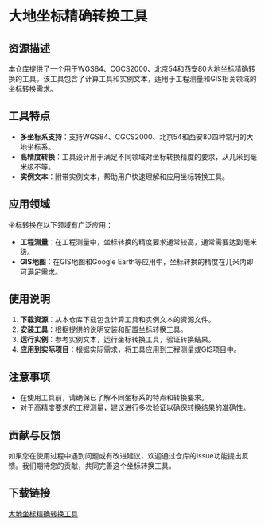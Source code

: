 # 大地坐标精确转换工具

## 资源描述

本仓库提供了一个用于WGS84、CGCS2000、北京54和西安80大地坐标精确转换的工具。该工具包含了计算工具和实例文本，适用于工程测量和GIS相关领域的坐标转换需求。

## 工具特点

- **多坐标系支持**：支持WGS84、CGCS2000、北京54和西安80四种常用的大地坐标系。
- **高精度转换**：工具设计用于满足不同领域对坐标转换精度的要求，从几米到毫米级不等。
- **实例文本**：附带实例文本，帮助用户快速理解和应用坐标转换工具。

## 应用领域

坐标转换在以下领域有广泛应用：

- **工程测量**：在工程测量中，坐标转换的精度要求通常较高，通常需要达到毫米级。
- **GIS地图**：在GIS地图和Google Earth等应用中，坐标转换的精度在几米内即可满足需求。

## 使用说明

1. **下载资源**：从本仓库下载包含计算工具和实例文本的资源文件。
2. **安装工具**：根据提供的说明安装和配置坐标转换工具。
3. **运行实例**：参考实例文本，运行坐标转换工具，验证转换结果。
4. **应用到实际项目**：根据实际需求，将工具应用到工程测量或GIS项目中。

## 注意事项

- 在使用工具前，请确保已了解不同坐标系的特点和转换要求。
- 对于高精度要求的工程测量，建议进行多次验证以确保转换结果的准确性。

## 贡献与反馈

如果您在使用过程中遇到问题或有改进建议，欢迎通过仓库的Issue功能提出反馈。我们期待您的贡献，共同完善这个坐标转换工具。

## 下载链接

[大地坐标精确转换工具](https://pan.quark.cn/s/ec491e0205ce)